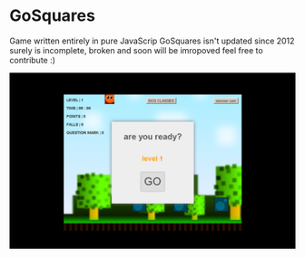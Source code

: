# GoSquares
Game written entirely in pure JavaScrip
GoSquares isn't updated since 2012 surely is incomplete, broken and soon will be imropoved feel free to contribute :)

![alt tag](https://raw.githubusercontent.com/7rin0/goquares/master/images/screenshot.png)
